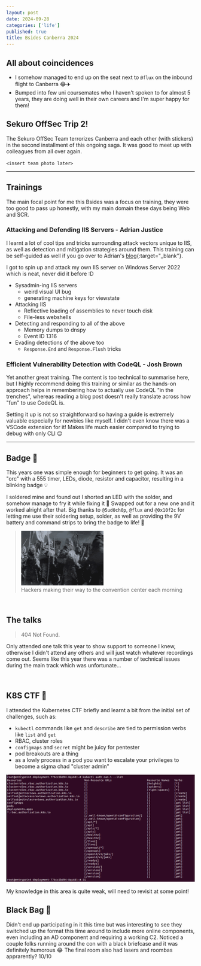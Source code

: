 ```yaml
---
layout: post
date: 2024-09-28
categories: ['life']
published: true
title: Bsides Canberra 2024
---
```


## All about coincidences

- I somehow managed to end up on the seat next to `@flux` on the inbound flight to Canberra :joy::airplane:  
- Bumped into few uni coursemates who I haven't spoken to for almost 5 years, they are doing well in their own careers and I'm super happy for them!  

## Sekuro OffSec Trip 2!

The Sekuro OffSec Team terrorizes Canberra and each other (with stickers) in the second installment of this ongoing saga. It was good to meet up with colleagues from all over again.  

`<insert team photo later>`  

---

## Trainings

The main focal point for me this Bsides was a focus on training, they were too good to pass up honestly, with my main domain these days being Web and SCR.

### Attacking and Defending IIS Servers - Adrian Justice

I learnt a lot of cool tips and tricks surrounding attack vectors unique to IIS, as well as detection and mitigation strategies around them. This training can be self-guided as well if you go over to Adrian's [blog](https://zeroed.tech/blog/bsides-2024/){:target="_blank"}.   

I got to spin up and attack my own IIS server on Windows Server 2022 which is neat, never did it before :D  

- Sysadmin-ing IIS servers
    - weird visual UI bug
    - generating machine keys for viewstate
- Attacking IIS
    - Reflective loading of assemblies to never touch disk
    - File-less webshells
- Detecting and responding to all of the above
    - Memory dumps to dnspy
    - Event ID 1316 
- Evading detections of the above too
   - `Response.End` and `Response.Flush` tricks

### Efficient Vulnerability Detection with CodeQL - Josh Brown

Yet another great training. The content is too technical to summarise here, but I highly recommend doing this training or similar as the hands-on approach helps in remembering how to actually use CodeQL "in the trenches", whereas reading a blog post doesn't really translate across how "fun" to use CodeQL is. 

Setting it up is not so straightforward so having a guide is extremely valuable especially for newbies like myself. I didn't even know there was a VSCode extension for it! Makes life much easier compared to trying to debug with only CLI :relieved:  

---  

## Badge :japanese_ogre:

This years one was simple enough for beginners to get going. It was an "orc" with a 555 timer, LEDs, diode, resistor and capacitor, resulting in a blinking badge :bulb:  

I soldered mine and found out I shorted an LED with the solder, and somehow manage to fry it while fixing it :facepalm:  Swapped out for a new one and it worked alright after that. Big thanks to `@5ud0ch0p`, `@flux` and `@0x10f2c` for letting me use their soldering setup, solder, as well as providing the 9V battery and command strips to bring the badge to life! :duck:  


> ![orcs](/assets/images/bsides24-orcs.gif)  
> Hackers making their way to the convention center each morning   

<br/>

## The talks

> 404 Not Found.  

Only attended one talk this year to show support to someone I knew, otherwise I didn't attend any others and will just watch whatever recordings come out. Seems like this year there was a number of technical issues during the main track which was unfortunate...  
 
<br/>

## K8S CTF :ship:  

I attended the Kubernetes CTF briefly and learnt a bit from the initial set of challenges, such as:
- `kubectl` commands like `get` and `describe` are tied to permission verbs like `list` and `get`
- RBAC, cluster roles
- `configmaps` and `secret` might be juicy for pentester
- pod breakouts are a thing
- as a lowly process in a pod you want to escalate your privileges to become a sigma chad "cluster admin"

![k8s](/assets/images/bsides24-k8s.png)

My knowledge in this area is quite weak, will need to revisit at some point!

## Black Bag :briefcase:

Didn't end up participating in it this time but was interesting to see they switched up the format this time around to include more online components, even including an AD component and requiring a working C2. Noticed a couple folks running around the con with a black briefcase and it was definitely humorous :joy: The final room also had lasers and roombas apprarently? 10/10  

